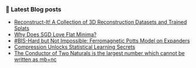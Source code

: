 <!--- I am a CS Freshman at [The University of Toronto](https://web.cs.toronto.edu/). I love researching and working with Machine Learning, especially Computer Vision. Coming from the software and robotics background, I contribute extensively to/ maintain popular open-source projects like [TensorFlow](https://www.tensorflow.org/), [PyTorch](https://pytorch.org/), [Kubernetes](https://kubernetes.io/), [Kubeflow](https://www.kubeflow.org/), [PapersWithCode](https://paperswithcode.com/), [freeCodeCamp](https://www.freecodecamp.org/) among others. I also love building open-source projects (usually related to Kubernetes and Machine Learning), some of which have been pretty popular -->

### 📕 Latest Blog posts
<!-- BLOG-POST-LIST:START -->
- [Reconstruct-It! A Collection of 3D Reconstruction Datasets and Trained Splats](https://rishit-dagli.github.io/2025/03/28/nerf-gs-datasets.html)
- [Why Does SGD Love Flat Minima?](https://rishit-dagli.github.io/2024/01/01/sgd.html)
- [#BIS-Hard but Not Impossible: Ferromagnetic Potts Model on Expanders](https://rishit-dagli.github.io/2023/03/07/ferromagnetic-potts.html)
- [Compression Unlocks Statistical Learning Secrets](https://rishit-dagli.github.io/2023/03/06/statistical-learning-using-compression.html)
- [The Conductor of Two Naturals is the largest number which cannot be written as mb+nc](https://rishit-dagli.github.io/2021/11/04/conductor-of-two-naturals.html)
<!-- BLOG-POST-LIST:END -->
